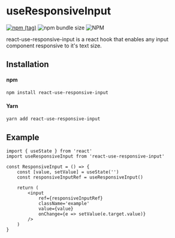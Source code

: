 # useResponsiveInput

[![npm (tag)](https://img.shields.io/npm/v/react-use-responsive-input?style=flat&colorA=000000&colorB=000000)](https://www.npmjs.com/package/react-use-responsive-input) ![npm bundle size](https://img.shields.io/bundlephobia/minzip/react-use-responsive-input?style=flat&colorA=000000&colorB=000000) ![NPM](https://img.shields.io/npm/l/react-use-responsive-input?style=flat&colorA=000000&colorB=000000)

react-use-responsive-input is a react hook that enables any input component responsive to it's text size.

## Installation

#### npm

```bash
npm install react-use-responsive-input
```

#### Yarn

```bash
yarn add react-use-responsive-input
```

<!-- 


```bash
yarn add react-use-responsive-input

#NPM
npm install react-use-responsive-input
``` -->

## Example

```tsx
import { useState } from 'react'
import useResponsiveInput from 'react-use-responsive-input'

const ResponsiveInput = () => {
    const [value, setValue] = useState('')
    const responsiveInputRef = useResponsiveInput()

    return (
        <input
            ref={responsiveInputRef}
            className='example'
            value={value}
            onChange={e => setValue(e.target.value)}
        />
    )
}
```
